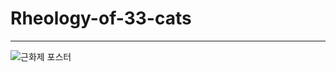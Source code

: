 # Rheology-of-33-cats
<hr>

![근화제 포스터](https://github.com/user-attachments/assets/4d7b1899-29ae-4fa7-b208-cd0c236aa79f)
